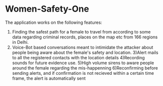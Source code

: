 # Women-Safety-One

The application works on the following features:
1) Finding the safest path for a female to travel from according to some data regarding criminal records, places on the map etc from 166 regions in Delhi.
2) Voice-Bot based conversations meant to intimidate the attacker about people being aware about the female's safety and location.
3)Alert mails to all the registered contacts with the location details
4)Recording sounds for future evidence use.
5)High volume sirens to aware people around the female regarding the mis-happenning
6)Reconfirming before sending alerts, and if confirmation is not recieved within a certain time frame, the alert is automatically sent

